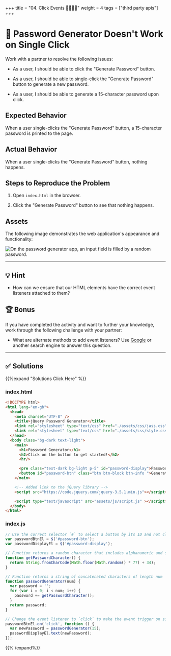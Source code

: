 +++
title = "04. Click Events 👩‍🎓👨‍🎓"
weight = 4
tags = ["third party apis"] 
+++

# 🐛 Password Generator Doesn't Work on Single Click

Work with a partner to resolve the following issues:

* As a user, I should be able to click the "Generate Password" button.

* As a user, I should be able to single-click the "Generate Password" button to generate a new password.

* As a user, I should be able to generate a 15-character password upon click. 

## Expected Behavior

When a user single-clicks the "Generate Password" button, a 15-character password is printed to the page.

## Actual Behavior

When a user single-clicks the "Generate Password" button, nothing happens.

## Steps to Reproduce the Problem

1. Open `index.html` in the browser.

2. Click the "Generate Password" button to see that nothing happens.

## Assets

The following image demonstrates the web application's appearance and functionality:

![On the password generator app, an input field is filled by a random password.](../images/01-solution-screenshot.png)

---

## 💡 Hint 

* How can we ensure that our HTML elements have the correct event listeners attached to them?
  
## 🏆 Bonus 

If you have completed the activity and want to further your knowledge, work through the following challenge with your partner:

* What are alternate methods to add event listeners? Use [Google](https://www.google.com) or another search engine to answer this question.

---

## ✅ Solutions 
{{%expand "Solutions Click Here" %}}
### index.html
```html
<!DOCTYPE html>
<html lang="en-gb">
  <head>
    <meta charset="UTF-8" />
    <title>jQuery Password Generator</title>
    <link rel="stylesheet" type="text/css" href="./assets/css/jass.css" />
    <link rel="stylesheet" type="text/css" href="./assets/css/style.css" />
  </head>
  <body class="bg-dark text-light">
    <main>
      <h1>Password Generator</h1>
      <h2>Click on the button to get started!</h2>
      <hr/>

      <pre class="text-dark bg-light p-5" id="password-display">Password will go here...</pre>
      <button id="password-btn" class="btn btn-block btn-info ">Generate Password</button>
    </main>

    <!-- Added link to the jQuery library -->
    <script src="https://code.jquery.com/jquery-3.5.1.min.js"></script>

    <script type="text/javascript" src="assets/js/script.js" ></script>
  </body>
</html>
```

### index.js
```js
// Use the correct selector `#` to select a button by its ID and not class
var passwordBtnEl = $('#password-btn');
var passwordDisplayEl = $('#password-display');

// Function returns a random character that includes alphanumeric and special character values
function getPasswordCharacter() {
  return String.fromCharCode(Math.floor(Math.random() * 77) + 34);
}

// Function returns a string of concatenated characters of length num
function passwordGenerator(num) {
  var password = '';
  for (var i = 0; i < num; i++) {
    password += getPasswordCharacter();
  }
  return password;
}

// Change the event listener to `click` to make the event trigger on single-click
passwordBtnEl.on('click', function () {
  var newPassword = passwordGenerator(15);
  passwordDisplayEl.text(newPassword);
});
```
{{% /expand%}}